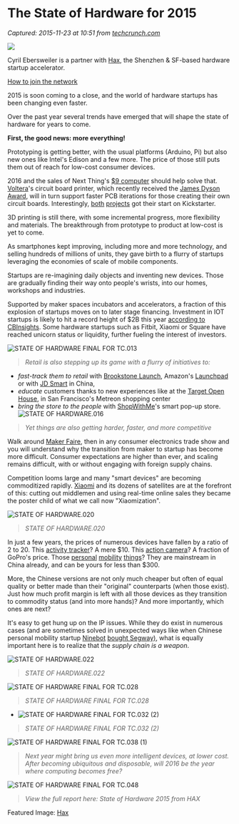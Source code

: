 # The State of Hardware for 2015

_Captured: 2015-11-23 at 10:51 from [techcrunch.com](http://techcrunch.com/2015/11/22/the-state-of-hardware-for-2015/?ncid=rss)_

![](https://tctechcrunch2011.files.wordpress.com/2015/11/state-of-hardware-final-for-tc-001-1.jpeg?w=738)

Cyril Ebersweiler is a partner with [Hax](https://hax.co/), the Shenzhen & SF-based hardware startup accelerator.

[How to join the network](http://techcrunch.com/tc-network-submission-guidelines/)

2015 is soon coming to a close, and the world of hardware startups has been changing even faster.

Over the past year several trends have emerged that will shape the state of hardware for years to come.

**First, the good news: more everything!**

Prototyping is getting better, with the usual platforms (Arduino, Pi) but also new ones like Intel's Edison and a few more. The price of those still puts them out of reach for low-cost consumer devices.

2016 and the sales of Next Thing's [$9 computer](http://www.nextthing.co/) should help solve that. [Voltera](http://www.voltera.io/)'s circuit board printer, which recently received the [James Dyson Award](http://www.cnet.com/news/custom-circuit-board-printer-takes-out-2015-james-dyson-award-voltera-v-one/), will in turn support faster PCB iterations for those creating their own circuit boards. Interestingly, [both](https://www.kickstarter.com/projects/1598272670/chip-the-worlds-first-9-computer) [projects](https://www.kickstarter.com/projects/voltera/voltera-your-circuit-board-prototyping-machine) got their start on Kickstarter.

3D printing is still there, with some incremental progress, more flexibility and materials. The breakthrough from prototype to product at low-cost is yet to come.

As smartphones kept improving, including more and more technology, and selling hundreds of millions of units, they gave birth to a flurry of startups leveraging the economies of scale of mobile components.

Startups are re-imagining daily objects and inventing new devices. Those are gradually finding their way onto people's wrists, into our homes, workshops and industries.

Supported by maker spaces incubators and accelerators, a fraction of this explosion of startups moves on to later stage financing. Investment in IOT startups is likely to hit a record height of $2B this year [according to CBInsights](https://www.cbinsights.com/blog/internet-of-things-startup-funding/). Some hardware startups such as Fitbit, Xiaomi or Square have reached unicorn status or liquidity, further fueling the interest of investors.

![STATE OF HARDWARE FINAL FOR TC.013](https://tctechcrunch2011.files.wordpress.com/2015/11/state-of-hardware-final-for-tc-013.jpeg?w=680&h=383)

> _Retail is also stepping up its game with a flurry of initiatives to:_

  * _fast-track them to retail_ with [Brookstone Launch](http://brookstonelaunch.com/), Amazon's [Launchpad](http://www.amazon.com/b?node=12034488011) or with [JD Smart](http://smart.jd.com/) in China,
  * _educate_ customers thanks to new experiences like at the [Target Open House](http://openhouse.target.com/), in San Francisco's Metreon shopping center
  * _bring the store to the people_ with [ShopWithMe](http://www.with.me/retail/shopwithme-store)'s smart pop-up store.
![STATE OF HARDWARE.016](https://tctechcrunch2011.files.wordpress.com/2015/11/state-of-hardware-016.jpeg?w=680&h=383)

> _Yet things are also getting harder, faster, and more competitive_

Walk around [Maker Faire](http://makerfaire.com/), then in any consumer electronics trade show and you will understand why the transition from maker to startup has become more difficult. Consumer expectations are higher than ever, and scaling remains difficult, with or without engaging with foreign supply chains.

Competition looms large and many "smart devices" are becoming commoditized rapidly. [Xiaomi](http://www.mi.com/en/) and its dozens of satellites are at the forefront of this: cutting out middlemen and using real-time online sales they became the poster child of what we call now "Xiaomization".

![STATE OF HARDWARE.020](https://tctechcrunch2011.files.wordpress.com/2015/11/state-of-hardware-020.jpeg?w=680&h=383)

> _STATE OF HARDWARE.020_

In just a few years, the prices of numerous devices have fallen by a ratio of 2 to 20. This [activity tracker](http://www.mi.com/en/miband/)? A mere $10. This [action camera](http://www.mi.com/yicamera/)? A fraction of GoPro's price. Those [personal](http://www.ninebot.com/) [mobility](http://www.airwheel.cn/) [things](https://www.facebook.com/HANLINsf1/info/)? They are mainstream in China already, and can be yours for less than $300.

More, the Chinese versions are not only much cheaper but often of equal quality or better made than their "original" counterparts (when those exist). Just how much profit margin is left with all those devices as they transition to commodity status (and into more hands)? And more importantly, which ones are next?

It's easy to get hung up on the IP issues. While they do exist in numerous cases (and are sometimes solved in unexpected ways like when Chinese personal mobility startup [Ninebot](http://www.ninebot.com/) [bought Segway)](http://techcrunch.com/2015/04/15/ninebot-segways-into-the-future/), what is equally important here is to realize that the _supply chain is a weapon_.

![STATE OF HARDWARE.022](https://tctechcrunch2011.files.wordpress.com/2015/11/state-of-hardware-022.jpeg?w=680&h=383)

> _STATE OF HARDWARE.022_

![STATE OF HARDWARE FINAL FOR TC.028](https://tctechcrunch2011.files.wordpress.com/2015/11/state-of-hardware-final-for-tc-028.jpeg?w=680&h=383)

> _STATE OF HARDWARE FINAL FOR TC.028_

  * ![STATE OF HARDWARE FINAL FOR TC.032 \(2\)](https://tctechcrunch2011.files.wordpress.com/2015/11/state-of-hardware-final-for-tc-032-2.jpeg?w=680&h=383)

> _STATE OF HARDWARE FINAL FOR TC.032 (2)_

![STATE OF HARDWARE FINAL FOR TC.038 \(1\)](https://tctechcrunch2011.files.wordpress.com/2015/11/state-of-hardware-final-for-tc-038-1.jpeg?w=680&h=383)

> _Next year might bring us even more intelligent devices, at lower cost. After becoming ubiquitous and disposable, will 2016 be the year where computing becomes free?_

![STATE OF HARDWARE FINAL FOR TC.048](https://tctechcrunch2011.files.wordpress.com/2015/11/state-of-hardware-final-for-tc-048.jpeg?w=680&h=383)

> _View the full report here: State of Hardware 2015 from HAX_

Featured Image: [Hax](https://hax.co/)
